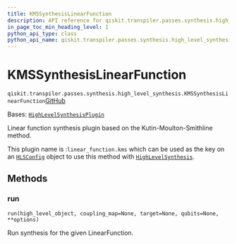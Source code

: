 ```yaml
---
title: KMSSynthesisLinearFunction
description: API reference for qiskit.transpiler.passes.synthesis.high_level_synthesis.KMSSynthesisLinearFunction
in_page_toc_min_heading_level: 1
python_api_type: class
python_api_name: qiskit.transpiler.passes.synthesis.high_level_synthesis.KMSSynthesisLinearFunction
---
```


# KMSSynthesisLinearFunction

<span id="qiskit.transpiler.passes.synthesis.high_level_synthesis.KMSSynthesisLinearFunction" />

`qiskit.transpiler.passes.synthesis.high_level_synthesis.KMSSynthesisLinearFunction`[GitHub](https://github.com/qiskit/qiskit/tree/stable/1.0/qiskit/transpiler/passes/synthesis/high_level_synthesis.py "view source code")

Bases: [`HighLevelSynthesisPlugin`](qiskit.transpiler.passes.synthesis.plugin.HighLevelSynthesisPlugin "qiskit.transpiler.passes.synthesis.plugin.HighLevelSynthesisPlugin")

Linear function synthesis plugin based on the Kutin-Moulton-Smithline method.

This plugin name is :`linear_function.kms` which can be used as the key on an [`HLSConfig`](qiskit.transpiler.passes.HLSConfig "qiskit.transpiler.passes.synthesis.high_level_synthesis.HLSConfig") object to use this method with [`HighLevelSynthesis`](qiskit.transpiler.passes.HighLevelSynthesis "qiskit.transpiler.passes.synthesis.high_level_synthesis.HighLevelSynthesis").

## Methods

### run

<span id="qiskit.transpiler.passes.synthesis.high_level_synthesis.KMSSynthesisLinearFunction.run" />

`run(high_level_object, coupling_map=None, target=None, qubits=None, **options)`

Run synthesis for the given LinearFunction.

